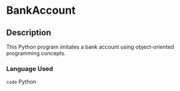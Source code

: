 # BankAccount

## Description

This Python program imitates a bank account using object-oriented programming concepts. 

### Language Used

`code`
Python
